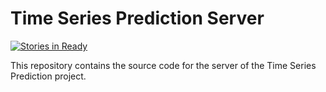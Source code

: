 # Time Series Prediction Server

[![Stories in Ready](https://badge.waffle.io/TimeSeriesPrediction/time-series-server.svg?label=ready&title=Ready)](http://waffle.io/TimeSeriesPrediction/time-series-server)

This repository contains the source code for the server of the Time Series Prediction project.
